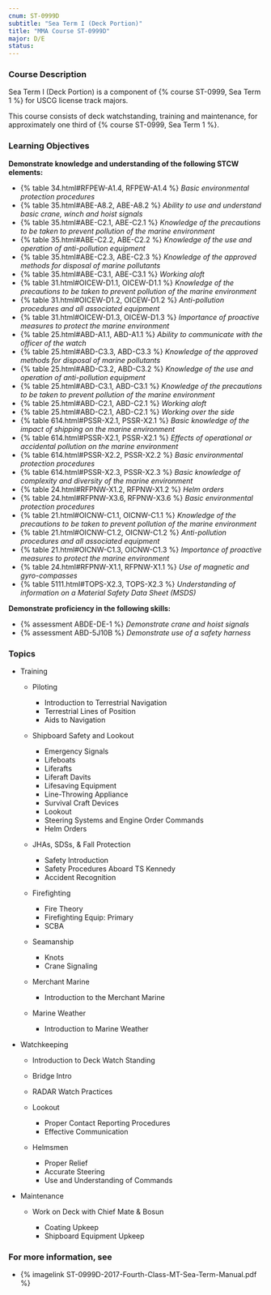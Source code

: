 ```yaml
---
cnum: ST-0999D
subtitle: "Sea Term I (Deck Portion)"
title: "MMA Course ST-0999D"
major: D/E
status: 
---
```


### Course Description

Sea Term I (Deck Portion) is a component of {% course ST-0999, Sea Term 1 %} for USCG license track majors.

This course consists of deck watchstanding, training and maintenance, for approximately one third of {% course ST-0999, Sea Term 1 %}.


### Learning Objectives

**Demonstrate knowledge and understanding of the following STCW elements:**

* {% table 34.html#RFPEW-A1.4, RFPEW-A1.4 %} *Basic environmental protection procedures*
* {% table 35.html#ABE-A8.2, ABE-A8.2 %} *Ability to use and understand basic crane, winch and hoist signals*
* {% table 35.html#ABE-C2.1, ABE-C2.1 %} *Knowledge of the precautions to be taken to prevent pollution of the marine environment*
* {% table 35.html#ABE-C2.2, ABE-C2.2 %} *Knowledge of the use and operation of anti-pollution equipment*
* {% table 35.html#ABE-C2.3, ABE-C2.3 %} *Knowledge of the approved methods for disposal of marine pollutants*
* {% table 35.html#ABE-C3.1, ABE-C3.1 %} *Working aloft*
* {% table 31.html#OICEW-D1.1, OICEW-D1.1 %} *Knowledge of the precautions to be taken to prevent pollution of the marine environment*
* {% table 31.html#OICEW-D1.2, OICEW-D1.2 %} *Anti-pollution procedures and all associated equipment*
* {% table 31.html#OICEW-D1.3, OICEW-D1.3 %} *Importance of proactive measures to protect the marine environment*
* {% table 25.html#ABD-A1.1, ABD-A1.1 %} *Ability to communicate with the officer of the watch*
* {% table 25.html#ABD-C3.3, ABD-C3.3 %} *Knowledge of the approved methods for disposal of marine pollutants*
* {% table 25.html#ABD-C3.2, ABD-C3.2 %} *Knowledge of the use and operation of anti-pollution equipment*
* {% table 25.html#ABD-C3.1, ABD-C3.1 %} *Knowledge of the precautions to be taken to prevent pollution of the marine environment*
* {% table 25.html#ABD-C2.1, ABD-C2.1 %} *Working aloft*
* {% table 25.html#ABD-C2.1, ABD-C2.1 %} *Working over the side*
* {% table 614.html#PSSR-X2.1, PSSR-X2.1 %} *Basic knowledge of the impact of shipping on the marine environment*
* {% table 614.html#PSSR-X2.1, PSSR-X2.1 %} *Effects of operational or accidental pollution on the marine environment*
* {% table 614.html#PSSR-X2.2, PSSR-X2.2 %} *Basic environmental protection procedures*
* {% table 614.html#PSSR-X2.3, PSSR-X2.3 %} *Basic knowledge of complexity and diversity of the marine environment*
* {% table 24.html#RFPNW-X1.2, RFPNW-X1.2 %} *Helm orders*
* {% table 24.html#RFPNW-X3.6, RFPNW-X3.6 %} *Basic environmental protection procedures*
* {% table 21.html#OICNW-C1.1, OICNW-C1.1 %} *Knowledge of the precautions to be taken to prevent pollution of the marine environment*
* {% table 21.html#OICNW-C1.2, OICNW-C1.2 %} *Anti-pollution procedures and all associated equipment*
* {% table 21.html#OICNW-C1.3, OICNW-C1.3 %} *Importance of proactive measures to protect the marine environment*
* {% table 24.html#RFPNW-X1.1, RFPNW-X1.1 %} *Use of magnetic and gyro-compasses*
* {% table 5111.html#TOPS-X2.3, TOPS-X2.3 %} *Understanding of information on a Material Safety Data Sheet (MSDS)*

**Demonstrate proficiency in the following skills:**

* {% assessment ABDE-DE-1 %} *Demonstrate crane and hoist signals*
* {% assessment ABD-5J10B %} *Demonstrate use of a safety harness*

### Topics

* Training

	* Piloting

		* Introduction to Terrestrial Navigation
		* Terrestrial Lines of Position
		* Aids to Navigation

	* Shipboard Safety and Lookout

		* Emergency Signals
		* Lifeboats
		* Liferafts
		* Liferaft Davits
		* Lifesaving Equipment
		* Line-Throwing Appliance
		* Survival Craft Devices
		* Lookout
		* Steering Systems and Engine Order Commands
		* Helm Orders

	* JHAs, SDSs, & Fall Protection

		* Safety Introduction
		* Safety Procedures Aboard TS Kennedy
		* Accident Recognition

	* Firefighting

		* Fire Theory
		* Firefighting Equip: Primary
		* SCBA

	* Seamanship

		* Knots
		* Crane Signaling

	* Merchant Marine

		* Introduction to the Merchant Marine

	* Marine Weather

		* Introduction to Marine Weather

* Watchkeeping

	* Introduction to Deck Watch Standing
	* Bridge Intro
	* RADAR Watch Practices

	* Lookout

		* Proper Contact Reporting Procedures
		* Effective Communication

	* Helmsmen

		* Proper Relief
		* Accurate Steering
		* Use and Understanding of Commands

* Maintenance

	* Work on Deck with Chief Mate & Bosun

		* Coating Upkeep
		* Shipboard Equipment Upkeep


### For more information, see 

* {% imagelink ST-0999D-2017-Fourth-Class-MT-Sea-Term-Manual.pdf %} 



